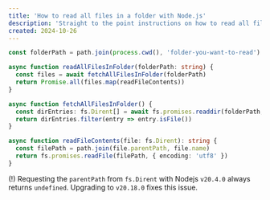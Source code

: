 ```yaml
---
title: 'How to read all files in a folder with Node.js'
description: 'Straight to the point instructions on how to read all files in a folder with Node.js v20.'
created: 2024-10-26
---
```


```typescript
const folderPath = path.join(process.cwd(), 'folder-you-want-to-read')

async function readAllFilesInFolder(folderPath: string) {
  const files = await fetchAllFilesInFolder(folderPath)
  return Promise.all(files.map(readFileContents))
}

async function fetchAllFilesInFolder() {
  const dirEntries: fs.Dirent[] = await fs.promises.readdir(folderPath, { recursive: true, withFileTypes: true })
  return dirEntries.filter(entry => entry.isFile())
}

async function readFileContents(file: fs.Dirent): string {
  const filePath = path.join(file.parentPath, file.name)
  return fs.promises.readFile(filePath, { encoding: 'utf8' })
}
```

(!) Requesting the `parentPath` from `fs.Dirent` with Nodejs `v20.4.0` always returns `undefined`. Upgrading to `v20.18.0` fixes this issue.